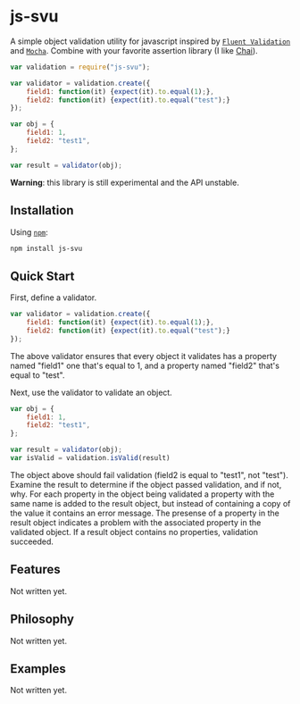 js-svu
======

A simple object validation utility for javascript inspired by [`Fluent Validation`](http://fluentvalidation.codeplex.com/) 
and [`Mocha`](http://fluentvalidation.codeplex.com/).  Combine with your favorite assertion library (I like [Chai](http://chaijs.com/)).

```js
var validation = require("js-svu");

var validator = validation.create({
    field1: function(it) {expect(it).to.equal(1);},
    field2: function(it) {expect(it).to.equal("test");}
});

var obj = {
    field1: 1,
    field2: "test1",
};

var result = validator(obj);
```

__Warning__: this library is still experimental and the API unstable.

## Installation

Using [`npm`](http://npmjs.org/):

```bash
npm install js-svu
```

## Quick Start

First, define a validator.

```js
var validator = validation.create({
    field1: function(it) {expect(it).to.equal(1);},
    field2: function(it) {expect(it).to.equal("test");}
});
```

The above validator ensures that every object it validates has a property 
named "field1" one that's equal to 1, and a property named "field2"
that's equal to "test".

Next, use the validator to validate an object.

```js
var obj = {
    field1: 1,
    field2: "test1",
};

var result = validator(obj);
var isValid = validation.isValid(result)
```

The object above should fail validation (field2 is equal to "test1", not "test").
Examine the result to determine if the object passed validation, and if not,
why.  For each property in the object being validated a property with the same name
is added to the result object, but instead of containing a copy of the value
it contains an error message.  The presense of a property in the result object
indicates a problem with the associated property in the validated object.  If a
result object contains no properties, validation succeeded.


## Features

Not written yet.

## Philosophy

Not written yet.

## Examples

Not written yet.